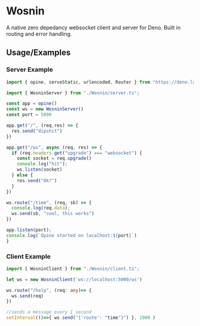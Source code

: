 
# Wosnin

A native zero depedancy websocket client and server for Deno. Built in routing and error handling.

## Usage/Examples

### Server Example

```typescript
import { opine, serveStatic, urlencoded, Router } from "https://deno.land/x/opine/mod.ts";

import { WosninServer } from "./Wosnin/server.ts";

const app = opine()
const ws = new WosninServer()
const port = 5000

app.get("/", (req,res) => {
  res.send("dipshit")
})

app.get("/ws", async (req, res) => {
  if (req.headers.get("upgrade") === "websocket") {
    const socket = req.upgrade()
    console.log("hit");
    ws.listen(socket)
  } else {
    res.send("Ok?")
  }
})

ws.route("/time", (req, sb) => {
  console.log(req.data);
  ws.send(sb, "cool, this works")
})

app.listen(port);
console.log(`Opine started on localhost:${port}`)
}
```

### Client Example

```typescript
import { WosninClient } from "./Wosnin/client.ts";

let ws = new WosninClient('ws://localhost:5000/ws')

ws.route("/help", (req: any)=> {
  ws.send(req)
})

//sends a message every 1 second
setInterval(()=>{ ws.send("{'route': "time"}") }, 1000 )
```
